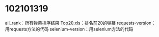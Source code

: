 # 102101319
all_rank：所有弹幕排序结果
Top20.xls：排名前20的弹幕
requests-version：用requests方法的代码
selenium-version：用selenium方法的代码
